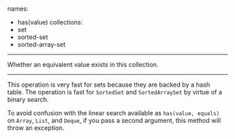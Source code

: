 names:
-   has(value)
collections:
-   set
-   sorted-set
-   sorted-array-set
---

Whether an equivalent value exists in this collection.

---

This operation is very fast for sets because they are backed by a hash table.
The operation is fast for `SortedSet` and `SortedArraySet` by virtue of a binary
search.

To avoid confusion with the linear search available as `has(value, equals)` on
`Array`, `List`, and `Deque`, if you pass a second argument, this method will
throw an exception.

